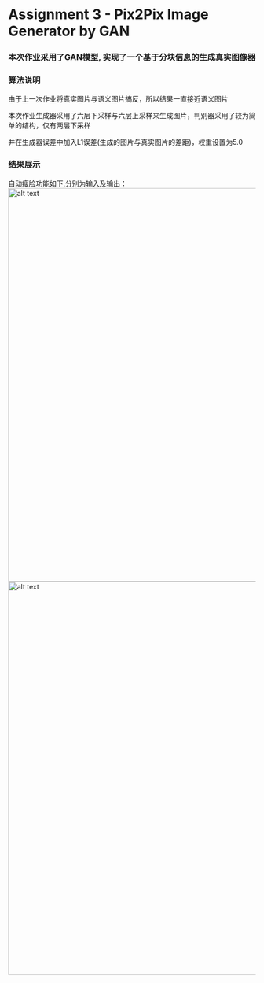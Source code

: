# Assignment 3 - Pix2Pix Image Generator by GAN

### 本次作业采用了GAN模型, 实现了一个基于分块信息的生成真实图像器


### 算法说明
由于上一次作业将真实图片与语义图片搞反，所以结果一直接近语义图片

本次作业生成器采用了六层下采样与六层上采样来生成图片，判别器采用了较为简单的结构，仅有两层下采样

并在生成器误差中加入L1误差(生成的图片与真实图片的差距)，权重设置为5.0

### 结果展示
自动瘦脸功能如下,分别为输入及输出：
<img src="_screenshots/00000.png" alt="alt text" width="800">
<img src="_screenshots/00001.png" alt="alt text" width="800">
